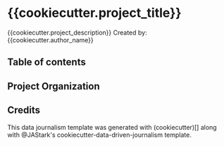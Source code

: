 # {{cookiecutter.project_title}}
{{cookiecutter.project_description}}
Created by: {{cookiecutter.author_name}}

## Table of contents

## Project Organization

## Credits
This data journalism template was generated with (cookiecutter)[] along with @JAStark's cookiecutter-data-driven-journalism template.